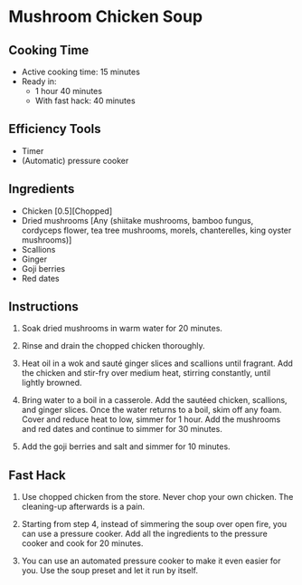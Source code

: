 # Mushroom Chicken Soup

## Cooking Time

- Active cooking time: 15 minutes
- Ready in:
  - 1 hour 40 minutes
  - With fast hack: 40 minutes

## Efficiency Tools

- Timer
- (Automatic) pressure cooker

## Ingredients

- Chicken [0.5][Chopped]
- Dried mushrooms [Any (shiitake mushrooms, bamboo fungus, cordyceps flower, tea tree mushrooms, morels, chanterelles, king oyster mushrooms)]
- Scallions
- Ginger
- Goji berries
- Red dates

## Instructions

1. Soak dried mushrooms in warm water for 20 minutes.

2. Rinse and drain the chopped chicken thoroughly.

3. Heat oil in a wok and sauté ginger slices and scallions until fragrant. Add the chicken and stir-fry over medium heat, stirring constantly, until lightly browned.

4. Bring water to a boil in a casserole. Add the sautéed chicken, scallions, and ginger slices. Once the water returns to a boil, skim off any foam. Cover and reduce heat to low, simmer for 1 hour. Add the mushrooms and red dates and continue to simmer for 30 minutes.

5. Add the goji berries and salt and simmer for 10 minutes.

## Fast Hack

1. Use chopped chicken from the store. Never chop your own chicken. The cleaning-up afterwards is a pain.

2. Starting from step 4, instead of simmering the soup over open fire, you can use a pressure cooker. Add all the ingredients to the pressure cooker and cook for 20 minutes.

3. You can use an automated pressure cooker to make it even easier for you. Use the soup preset and let it run by itself.